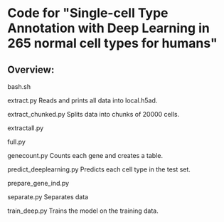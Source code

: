 # Code for "Single-cell Type Annotation with Deep Learning in 265 normal cell types for humans"

## Overview:






bash.sh

extract.py
Reads and prints all data into local.h5ad.

extract_chunked.py
Splits data into chunks of 20000 cells.

extractall.py

full.py

genecount.py
Counts each gene and creates a table.

predict_deeplearning.py
Predicts each cell type in the test set.

prepare_gene_ind.py

separate.py
Separates data

train_deep.py
Trains the model on the training data.

